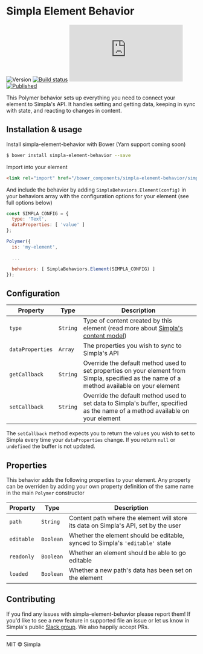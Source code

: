 # Simpla Element Behavior
![Version][bower-badge] [![Build status][travis-badge]][travis-url] ![Size][size-badge] [![Published][webcomponents-badge]][webcomponents-url]

This Polymer behavior sets up everything you need to connect your element to Simpla's API. It handles setting and getting data, keeping in sync with state, and reacting to changes in content.

## Installation & usage

Install simpla-element-behavior with Bower (Yarn support coming soon)

```sh
$ bower install simpla-element-behavior --save
```

Import into your element

```html
<link rel="import" href="/bower_components/simpla-element-behavior/simpla-element-behavior.html">
```

And include the behavior by adding `SimplaBehaviors.Element(config)` in your behaviors array with the configuration options for your element (see full options below)

```js
const SIMPLA_CONFIG = {
  type: 'Text',
  dataProperties: [ 'value' ]
};

Polymer({
  is: 'my-element',

  ...

  behaviors: [ SimplaBehaviors.Element(SIMPLA_CONFIG) ]
});
```

## Configuration

Property         | Type     | Description                                                                                                                                  
---------------- | -------- | ------------                                                                                                                                  
`type`           | `String` | Type of content created by this element (read more about [Simpla's content model](https://www.simpla.io/docs/guides/content-model))          
`dataProperties` | `Array`  | The properties you wish to sync to Simpla's API                                                                                                  
`getCallback`    | `String` | Override the default method used to set properties on your element from Simpla, specified as the name of a method available on your element
`setCallback`    | `String` | Override the default method used to set data to Simpla's buffer, specified as the name of a method available on your element                    

The `setCallback` method expects you to return the values you wish to set to Simpla every time your `dataProperties` change. If you return `null` or `undefined` the buffer is not updated.

## Properties

This behavior adds the following properties to your element. Any property can be overriden by adding your own property definition of the same name in the main `Polymer` constructor

Property   | Type      | Description                                                                         
---------- | --------- | ------------                                                                         
`path`     | `String`  | Content path where the element will store its data on Simpla's API, set by the user
`editable` | `Boolean` | Whether the element should be editable, synced to Simpla's `'editable'` state       
`readonly` | `Boolean` | Whether an element should be able to go editable
`loaded`   | `Boolean` | Whether a new path's data has been set on the element                               

## Contributing

If you find any issues with simpla-element-behavior please report them! If you'd like to see a new feature in supported file an issue or let us know in Simpla's public [Slack group](https://slack.simpla.io). We also happily accept PRs.

***

MIT © Simpla

[bower-badge]: https://img.shields.io/bower/v/simpla-element-behavior.svg
[bowerlicense-badge]: https://img.shields.io/bower/l/simpla-element-behavior.svg
[travis-badge]: https://img.shields.io/travis/SimplaElements/simpla-element-behavior.svg
[travis-url]: https://travis-ci.org/SimplaElements/simpla-element-behavior
[bowerdeps-badge]: https://img.shields.io/gemnasium/SimplaElements/simpla-element-behavior.svg
[bowerdeps-url]: https://gemnasium.com/bower/simpla-element-behavior
[size-badge]: https://badges.herokuapp.com/size/github/SimplaElements/simpla-element-behavior/master/simpla-element-behavior.html?gzip=true
[webcomponents-badge]: https://img.shields.io/badge/webcomponents.org-published-blue.svg
[webcomponents-url]: https://www.webcomponents.org/element/SimplaElements/simpla-element-behavior.svg
